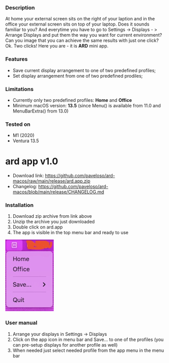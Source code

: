 ### Description

At home your external screen sits on the right of your laption and in the office your external screen sits on top of your laptop. Does it sounds familiar to you? And everytime you have to go to Settings -> Displays - > Arrange Displays and put them the way you want for current environment? Can you image that you can achieve the same results with just one click? Ok. Two clicks! Here you are - it is **ARD** mini app.

### Features

- Save current display arrangement to one of two predefined profiles;
- Set display arrangement from one of two predefined prodiles;

### Limitations

- Currently only two predefined profiles: **Home** and **Office**
- Minimum macOS version: **13.5** (since Menu() is available from 11.0 and MenuBarExtra() from 13.0)

### Tested on

- M1 (2020)
- Ventura 13.5

# ard app v1.0
- Download link: https://github.com/paveloso/ard-macos/raw/main/release/ard.app.zip
- Changelog: https://github.com/paveloso/ard-macos/blob/main/release/CHANGELOG.md

### Installation
1. Download zip archive from link above
1. Unzip the archive you just downloaded
1. Double click on ard.app
1. The app is visible in the top menu bar and ready to use

![](https://github.com/paveloso/ard-macos/blob/main/release/ard-menubar.jpg)

### User manual
1. Arrange your displays in Settings -> Displays
1. Click on the app icon in menu bar and Save... to one of the profiles (you can pre-setup displays for another profile as well)
1. When needed just select needed profile from the app menu in the menu bar
